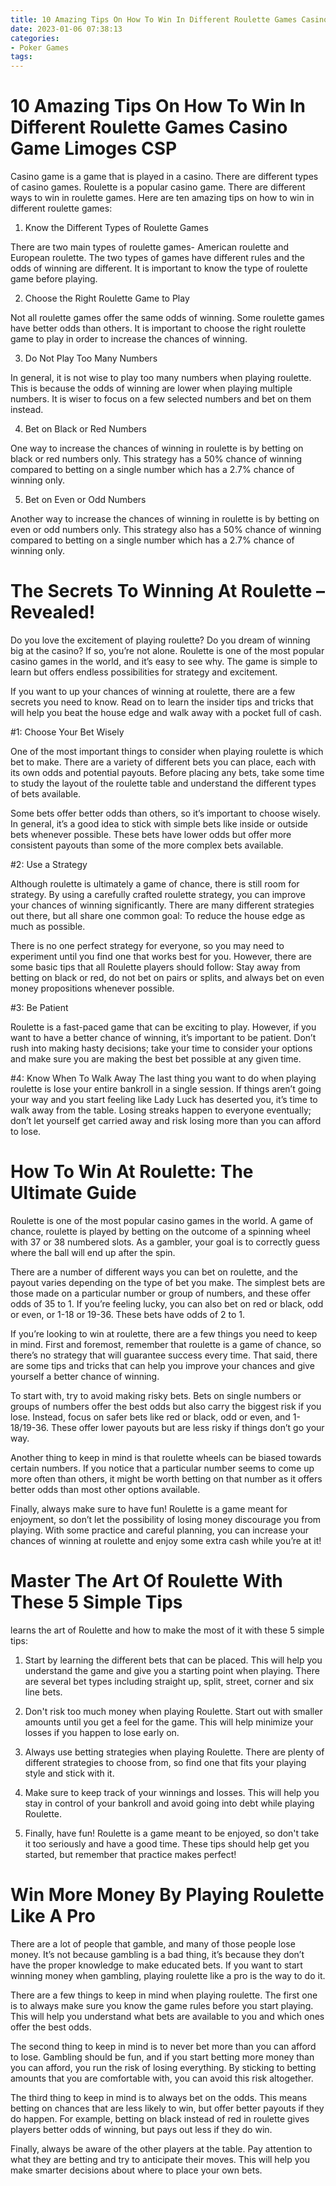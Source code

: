 ```yaml
---
title: 10 Amazing Tips On How To Win In Different Roulette Games Casino Game Limoges CSP
date: 2023-01-06 07:38:13
categories:
- Poker Games
tags:
---
```



#  10 Amazing Tips On How To Win In Different Roulette Games Casino Game Limoges CSP

Casino game is a game that is played in a casino. There are different types of casino games. Roulette is a popular casino game. There are different ways to win in roulette games. Here are ten amazing tips on how to win in different roulette games:

1. Know the Different Types of Roulette Games

There are two main types of roulette games- American roulette and European roulette. The two types of games have different rules and the odds of winning are different. It is important to know the type of roulette game before playing.

2. Choose the Right Roulette Game to Play

Not all roulette games offer the same odds of winning. Some roulette games have better odds than others. It is important to choose the right roulette game to play in order to increase the chances of winning.

3. Do Not Play Too Many Numbers

In general, it is not wise to play too many numbers when playing roulette. This is because the odds of winning are lower when playing multiple numbers. It is wiser to focus on a few selected numbers and bet on them instead.

4. Bet on Black or Red Numbers

One way to increase the chances of winning in roulette is by betting on black or red numbers only. This strategy has a 50% chance of winning compared to betting on a single number which has a 2.7% chance of winning only.

5. Bet on Even or Odd Numbers

Another way to increase the chances of winning in roulette is by betting on even or odd numbers only. This strategy also has a 50% chance of winning compared to betting on a single number which has a 2.7% chance of winning only.

#  The Secrets To Winning At Roulette – Revealed! 

Do you love the excitement of playing roulette? Do you dream of winning big at the casino? If so, you’re not alone. Roulette is one of the most popular casino games in the world, and it’s easy to see why. The game is simple to learn but offers endless possibilities for strategy and excitement.

If you want to up your chances of winning at roulette, there are a few secrets you need to know. Read on to learn the insider tips and tricks that will help you beat the house edge and walk away with a pocket full of cash.

#1: Choose Your Bet Wisely

One of the most important things to consider when playing roulette is which bet to make. There are a variety of different bets you can place, each with its own odds and potential payouts. Before placing any bets, take some time to study the layout of the roulette table and understand the different types of bets available.

Some bets offer better odds than others, so it’s important to choose wisely. In general, it’s a good idea to stick with simple bets like inside or outside bets whenever possible. These bets have lower odds but offer more consistent payouts than some of the more complex bets available.

#2: Use a Strategy

Although roulette is ultimately a game of chance, there is still room for strategy. By using a carefully crafted roulette strategy, you can improve your chances of winning significantly. There are many different strategies out there, but all share one common goal: To reduce the house edge as much as possible.

There is no one perfect strategy for everyone, so you may need to experiment until you find one that works best for you. However, there are some basic tips that all Roulette players should follow: Stay away from betting on black or red, do not bet on pairs or splits, and always bet on even money propositions whenever possible.

#3: Be Patient

Roulette is a fast-paced game that can be exciting to play. However, if you want to have a better chance of winning, it’s important to be patient. Don’t rush into making hasty decisions; take your time to consider your options and make sure you are making the best bet possible at any given time.


 #4: Know When To Walk Away
The last thing you want to do when playing roulette is lose your entire bankroll in a single session. If things aren’t going your way and you start feeling like Lady Luck has deserted you, it’s time to walk away from the table. Losing streaks happen to everyone eventually; don’t let yourself get carried away and risk losing more than you can afford to lose.

#  How To Win At Roulette: The Ultimate Guide 

Roulette is one of the most popular casino games in the world. A game of chance, roulette is played by betting on the outcome of a spinning wheel with 37 or 38 numbered slots. As a gambler, your goal is to correctly guess where the ball will end up after the spin.

There are a number of different ways you can bet on roulette, and the payout varies depending on the type of bet you make. The simplest bets are those made on a particular number or group of numbers, and these offer odds of 35 to 1. If you’re feeling lucky, you can also bet on red or black, odd or even, or 1-18 or 19-36. These bets have odds of 2 to 1.

If you’re looking to win at roulette, there are a few things you need to keep in mind. First and foremost, remember that roulette is a game of chance, so there’s no strategy that will guarantee success every time. That said, there are some tips and tricks that can help you improve your chances and give yourself a better chance of winning.

To start with, try to avoid making risky bets. Bets on single numbers or groups of numbers offer the best odds but also carry the biggest risk if you lose. Instead, focus on safer bets like red or black, odd or even, and 1-18/19-36. These offer lower payouts but are less risky if things don’t go your way.

Another thing to keep in mind is that roulette wheels can be biased towards certain numbers. If you notice that a particular number seems to come up more often than others, it might be worth betting on that number as it offers better odds than most other options available.

Finally, always make sure to have fun! Roulette is a game meant for enjoyment, so don’t let the possibility of losing money discourage you from playing. With some practice and careful planning, you can increase your chances of winning at roulette and enjoy some extra cash while you’re at it!

#  Master The Art Of Roulette With These 5 Simple Tips 

 learns the art of Roulette and how to make the most of it with these 5 simple tips:

1. Start by learning the different bets that can be placed. This will help you understand the game and give you a starting point when playing. There are several bet types including straight up, split, street, corner and six line bets.

2. Don't risk too much money when playing Roulette. Start out with smaller amounts until you get a feel for the game. This will help minimize your losses if you happen to lose early on.

3. Always use betting strategies when playing Roulette. There are plenty of different strategies to choose from, so find one that fits your playing style and stick with it.

4. Make sure to keep track of your winnings and losses. This will help you stay in control of your bankroll and avoid going into debt while playing Roulette.

5. Finally, have fun! Roulette is a game meant to be enjoyed, so don't take it too seriously and have a good time. These tips should help get you started, but remember that practice makes perfect!

#  Win More Money By Playing Roulette Like A Pro

There are a lot of people that gamble, and many of those people lose money. It’s not because gambling is a bad thing, it’s because they don’t have the proper knowledge to make educated bets. If you want to start winning money when gambling, playing roulette like a pro is the way to do it.

There are a few things to keep in mind when playing roulette. The first one is to always make sure you know the game rules before you start playing. This will help you understand what bets are available to you and which ones offer the best odds.

The second thing to keep in mind is to never bet more than you can afford to lose. Gambling should be fun, and if you start betting more money than you can afford, you run the risk of losing everything. By sticking to betting amounts that you are comfortable with, you can avoid this risk altogether.

The third thing to keep in mind is to always bet on the odds. This means betting on chances that are less likely to win, but offer better payouts if they do happen. For example, betting on black instead of red in roulette gives players better odds of winning, but pays out less if they do win.

Finally, always be aware of the other players at the table. Pay attention to what they are betting and try to anticipate their moves. This will help you make smarter decisions about where to place your own bets.